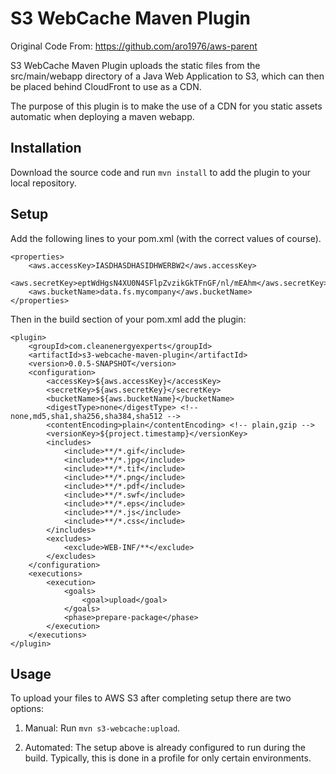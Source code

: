 S3 WebCache Maven Plugin
========================

Original Code From: https://github.com/aro1976/aws-parent

S3 WebCache Maven Plugin uploads the static files from the src/main/webapp directory of a Java
Web Application to S3, which can then be placed behind CloudFront to use as a CDN.

The purpose of this plugin is to make the use of a CDN for you static assets automatic when
deploying a maven webapp.

## Installation
Download the source code and run `mvn install` to add the plugin to your local repository.

## Setup
Add the following lines to your pom.xml (with the correct values of course).

    <properties>
    	<aws.accessKey>IASDHASDHASIDHWERBW2</aws.accessKey>
    	<aws.secretKey>eptWdHgsN4XU0N4SFlpZvzikGkTFnGF/nl/mEAhm</aws.secretKey>
    	<aws.bucketName>data.fs.mycompany</aws.bucketName>
    </properties>

Then in the build section of your pom.xml add the plugin:

	<plugin>
	 	<groupId>com.cleanenergyexperts</groupId>
		<artifactId>s3-webcache-maven-plugin</artifactId>
		<version>0.0.5-SNAPSHOT</version>
		<configuration>
			<accessKey>${aws.accessKey}</accessKey>
			<secretKey>${aws.secretKey}</secretKey>
			<bucketName>${aws.bucketName}</bucketName>
			<digestType>none</digestType> <!-- none,md5,sha1,sha256,sha384,sha512 -->
			<contentEncoding>plain</contentEncoding> <!-- plain,gzip -->
			<versionKey>${project.timestamp}</versionKey>
			<includes>
				<include>**/*.gif</include>
				<include>**/*.jpg</include>
				<include>**/*.tif</include>
				<include>**/*.png</include>
				<include>**/*.pdf</include>
				<include>**/*.swf</include>
				<include>**/*.eps</include>
				<include>**/*.js</include>
				<include>**/*.css</include>
			</includes>
			<excludes>
				<exclude>WEB-INF/**</exclude>
			</excludes>
		</configuration>
		<executions>
			<execution>
				<goals>
					<goal>upload</goal>
				</goals>
				<phase>prepare-package</phase>
			</execution>
		</executions>
	</plugin>

## Usage
To upload your files to AWS S3 after completing setup there are two options:

1. Manual: Run `mvn s3-webcache:upload`.

2. Automated: The setup above is already configured to run during the build. Typically,
this is done in a profile for only certain environments.

